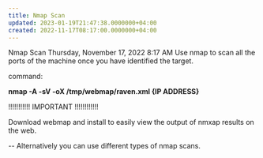 ```yaml
---
title: Nmap Scan
updated: 2023-01-19T21:47:38.0000000+04:00
created: 2022-11-17T08:17:00.0000000+04:00
---
```


Nmap Scan
Thursday, November 17, 2022
8:17 AM
Use nmap to scan all the ports of the machine once you have identified the target.

command:

**nmap -A -sV -oX /tmp/webmap/raven.xml {IP ADDRESS}**

!!!!!!!!!!! IMPORTANT !!!!!!!!!!!!

Download webmap and install to easily view the output of nmxap results on the web.

-- Alternatively you can use different types of nmap scans.
